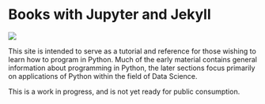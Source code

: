 # Books with Jupyter and Jekyll

<img src="https://circleci.com/gh/jupyter/jupyter-book.svg?style=svg" class="left">

This site is intended to serve as a tutorial and reference for those wishing to learn how to program in Python. Much of the early material contains general information about programming in Python, the later sections focus primarily on applications of Python within the field of Data Science.

This is a work in progress, and is not yet ready for public consumption.
